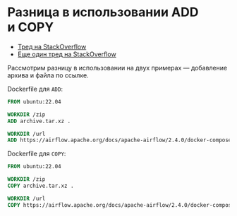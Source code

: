 # Разница в использовании ADD и COPY

- [Тред на StackOverflow](https://www.geeksforgeeks.org/difference-between-the-copy-and-add-commands-in-a-dockerfile/)
- [Еще один тред на StackOverflow](https://stackoverflow.com/questions/24958140/what-is-the-difference-between-the-copy-and-add-commands-in-a-dockerfile)

Рассмотрим разницу в использовании на двух примерах — добавление архива и файла по ссылке. 

Dockerfile для `ADD`:

```dockerfile
FROM ubuntu:22.04

WORKDIR /zip
ADD archive.tar.xz .

WORKDIR /url
ADD https://airflow.apache.org/docs/apache-airflow/2.4.0/docker-compose.yaml .
```

Dockerfile для `COPY`:

```dockerfile
FROM ubuntu:22.04

WORKDIR /zip
COPY archive.tar.xz .

WORKDIR /url
COPY https://airflow.apache.org/docs/apache-airflow/2.4.0/docker-compose.yaml .
```
